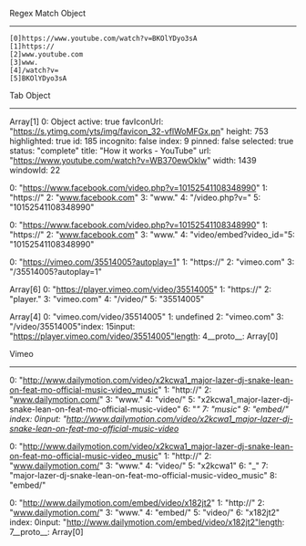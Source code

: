 Regex Match Object
******************
    [0]https://www.youtube.com/watch?v=BKOlYDyo3sA
    [1]https://
    [2]www.youtube.com
    [3]www.
    [4]/watch?v=
    [5]BKOlYDyo3sA
    
Tab Object
***********
Array[1]
    0: Object
        active: true
        favIconUrl: "https://s.ytimg.com/yts/img/favicon_32-vflWoMFGx.pn"
        height: 753
        highlighted: true
        id: 185
        incognito: false
        index: 9
        pinned: false
        selected: true
        status: "complete"
        title: "How it works - YouTube"
        url: "https://www.youtube.com/watch?v=WB370ewOklw"
        width: 1439
        windowId: 22

0: "https://www.facebook.com/video.php?v=10152541108348990"
1: "https://"
2: "www.facebook.com"
3: "www."
4: "/video.php?v="
5: "10152541108348990"
            
0: "https://www.facebook.com/video.php?v=10152541108348990"
1: "https://"
2: "www.facebook.com"
3: "www."
4: "video/embed?video_id="5: "10152541108348990"

0: "https://vimeo.com/35514005?autoplay=1"
1: "https://"
2: "vimeo.com"
3: "/35514005?autoplay=1"

Array[6]
    0: "https://player.vimeo.com/video/35514005"
    1: "https://"
    2: "player."
    3: "vimeo.com"
    4: "/video/"
    5: "35514005"

Array[4]
    0: "vimeo.com/video/35514005"
    1: undefined
    2: "vimeo.com"
    3: "/video/35514005"index: 15input: "https://player.vimeo.com/video/35514005"length: 4__proto__: Array[0]
    
Vimeo
*********

0: "http://www.dailymotion.com/video/x2kcwa1_major-lazer-dj-snake-lean-on-feat-mo-official-music-video_music"
1: "http://"
2: "www.dailymotion.com/"
3: "www."
4: "video/"
5: "x2kcwa1_major-lazer-dj-snake-lean-on-feat-mo-official-music-video"
6: "_"
7: "music"
9: "embed/"
index: 0input: "http://www.dailymotion.com/video/x2kcwa1_major-lazer-dj-snake-lean-on-feat-mo-official-music-video_


0: "http://www.dailymotion.com/video/x2kcwa1_major-lazer-dj-snake-lean-on-feat-mo-official-music-video_music"
1: "http://"
2: "www.dailymotion.com/"
3: "www."
4: "video/"
5: "x2kcwa1"
6: "_"
7: "major-lazer-dj-snake-lean-on-feat-mo-official-music-video_music"
8: "embed/"


0: "http://www.dailymotion.com/embed/video/x182jt2"
1: "http://"
2: "www.dailymotion.com/"
3: "www."
4: "embed/"
5: "video/"
6: "x182jt2"
index: 0input: "http://www.dailymotion.com/embed/video/x182jt2"length: 7__proto__: Array[0]
